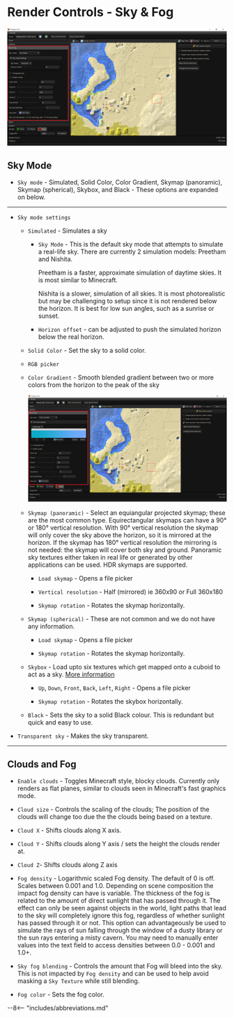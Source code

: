 # Render Controls - Sky & Fog

![Render controls Sky & Fog](../../img/user_interface/render_controls/sky_fog_simulated.png)

## Sky Mode

- `Sky mode` - Simulated, Solid Color, Color Gradient, Skymap (panoramic), Skymap (spherical), Skybox, and Black - These options are expanded on below.

---

- `Sky mode settings`

	- `Simulated` - Simulates a sky
	
		- `Sky Mode` - This is the default sky mode that attempts to simulate a real-life sky. There are currently 2 simulation models: Preetham and Nishita.

			Preetham is a faster, approximate simulation of daytime skies. It is most similar to Minecraft.

			Nishita is a slower, simulation of all skies. It is most photorealistic but may be challenging to setup since it is not rendered below the horizon. It is best for low sun angles, such as a sunrise or sunset.
	
		- `Horizon offset` - can be adjusted to push the simulated horizon below the real horizon.

	- `Solid Color` - Set the sky to a solid color.
	
	-  `RGB picker`
	
	- `Color Gradient` - Smooth blended gradient between two or more colors from the horizon to the peak of the sky

		![Sky & Fog Color Gradient](../../img/user_interface/render_controls/sky_fog_color_gradient.png)
	
	- `Skymap (panoramic)` - Select an equiangular projected skymap; these are the most common type. Equirectangular skymaps can have a 90° or 180° vertical resolution. With 90° vertical resolution the skymap will only cover the sky above the horizon, so it is mirrored at the horizon. If the skymap has 180° vertical resolution the mirroring is not needed: the skymap will cover both sky and ground. Panoramic sky textures either taken in real life or generated by other applications can be used. HDR skymaps are supported.

		- `Load skymap` - Opens a file picker

		- `Vertical resolution` - Half (mirrored) ie 360x90 or Full 360x180

		- `Skymap rotation` - Rotates the skymap horizontally.

	- `Skymap (spherical)` - These are not common and we do not have any information.

		- `Load skymap` - Opens a file picker

		- `Skymap rotation` - Rotates the skymap horizontally.
	
	- `Skybox` - Load upto six textures which get mapped onto a cuboid to act as a sky. [More information](https://en.wikipedia.org/wiki/Skybox_(video_games))
	
		- `Up`, `Down`, `Front`, `Back`, `Left`, `Right` - Opens a file picker

		- `Skymap rotation` - Rotates the skybox horizontally.
		
	- `Black` - Sets the sky to a solid Black colour. This is redundant but quick and easy to use.

- `Transparent sky` - Makes the sky transparent.

---

## Clouds and Fog

- `Enable clouds` - Toggles Minecraft style, blocky clouds. Currently only renders as flat planes, similar to clouds seen in Minecraft's fast graphics mode.

- `Cloud size` - Controls the scaling of the clouds; The position of the clouds will change too due the the clouds being based on a texture.

- `Cloud X` - Shifts clouds along X axis.

- `Cloud Y` - Shifts clouds along Y axis / sets the height the clouds render at.

- `Cloud Z`- Shifts clouds along Z axis

- `Fog density` - Logarithmic scaled Fog density. The default of 0 is off. Scales between 0.001 and 1.0. Depending on scene composition the impact fog density can have is variable. The thickness of the fog is related to the amount of direct sunlight that has passed through it. The effect can only be seen against objects in the world, light paths that lead to the sky will completely ignore this fog, regardless of whether sunlight has passed through it or not. This option can advantageously be used to simulate the rays of sun falling through the window of a dusty library or the sun rays entering a misty cavern. You may need to manually enter values into the text field to access densities between 0.0 - 0.001 and 1.0+.

- `Sky fog blending` - Controls the amount that Fog will bleed into the sky. This is not impacted by `Fog density` and can be used to help avoid masking a `Sky Texture` while still blending.

- `Fog color` - Sets the fog color.

--8<-- "includes/abbreviations.md"
